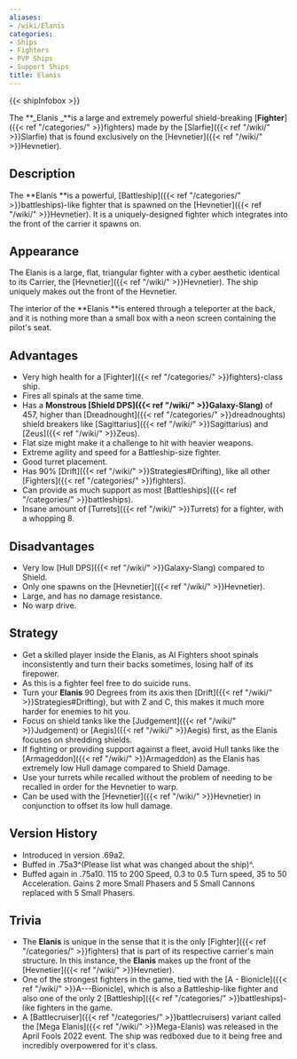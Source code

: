 ```yaml
---
aliases:
- /wiki/Elanis
categories:
- Ships
- Fighters
- PVP Ships
- Support Ships
title: Elanis
---  
```


{{< shipInfobox >}} 

The **_Elanis _**is a large and extremely powerful shield-breaking [**Fighter**]({{< ref "/categories/" >}}fighters) made by the [Slarfie]({{< ref "/wiki/" >}}Slarfie) that is found exclusively on the [Hevnetier]({{< ref "/wiki/" >}}Hevnetier).

## Description

The **Elanis **is a powerful, [Battleship]({{< ref "/categories/" >}}battleships)-like fighter that is spawned on the [Hevnetier]({{< ref "/wiki/" >}}Hevnetier). It is a uniquely-designed fighter which integrates into the front of the carrier it spawns on.

## Appearance

The Elanis is a large, flat, triangular fighter with a cyber aesthetic identical to its Carrier, the [Hevnetier]({{< ref "/wiki/" >}}Hevnetier). The ship uniquely makes out the front of the Hevnetier.

The interior of the **Elanis **is entered through a teleporter at the back, and it is nothing more than a small box with a neon screen containing the pilot's seat.

## Advantages

- Very high health for a [Fighter]({{< ref "/categories/" >}}fighters)-class ship.
- Fires all spinals at the same time.
- Has a **Monstrous [Shield DPS]({{< ref "/wiki/" >}}Galaxy-Slang)** of 457, higher than [Dreadnought]({{< ref "/categories/" >}}dreadnoughts) shield breakers like [Sagittarius]({{< ref "/wiki/" >}}Sagittarius) and [Zeus]({{< ref "/wiki/" >}}Zeus).
- Flat size might make it a challenge to hit with heavier weapons.
- Extreme agility and speed for a Battleship-size fighter.
- Good turret placement.
- Has 90% [Drift]({{< ref "/wiki/" >}}Strategies#Drifting), like all other [Fighters]({{< ref "/categories/" >}}fighters).
- Can provide as much support as most [Battleships]({{< ref "/categories/" >}}battleships).
- Insane amount of [Turrets]({{< ref "/wiki/" >}}Turrets) for a fighter, with a whopping 8.

## Disadvantages

- Very low [Hull DPS]({{< ref "/wiki/" >}}Galaxy-Slang) compared to Shield.
- Only one spawns on the [Hevnetier]({{< ref "/wiki/" >}}Hevnetier).
- Large, and has no damage resistance.
- No warp drive.

## Strategy

- Get a skilled player inside the Elanis, as AI Fighters shoot spinals inconsistently and turn their backs sometimes, losing half of its firepower.
- As this is a fighter feel free to do suicide runs.
- Turn your **Elanis** 90 Degrees from its axis then [Drift]({{< ref "/wiki/" >}}Strategies#Drifting), but with Z and C, this makes it much more harder for enemies to hit you.
- Focus on shield tanks like the [Judgement]({{< ref "/wiki/" >}}Judgement) or [Aegis]({{< ref "/wiki/" >}}Aegis) first, as the Elanis focuses on shredding shields.
- If fighting or providing support against a fleet, avoid Hull tanks like the [Armageddon]({{< ref "/wiki/" >}}Armageddon) as the Elanis has extremely low Hull damage compared to Shield Damage.
- Use your turrets while recalled without the problem of needing to be recalled in order for the Hevnetier to warp.
- Can be used with the [Hevnetier]({{< ref "/wiki/" >}}Hevnetier) in conjunction to offset its low hull damage.

## Version History 

- Introduced in version .69a2.
- Buffed in .75a3^(Please list what was changed about the ship)^.
- Buffed again in .75a10. 115 to 200 Speed, 0.3 to 0.5 Turn speed, 35 to 50 Acceleration. Gains 2 more Small Phasers and 5 Small Cannons replaced with 5 Small Phasers.

## Trivia

- The **Elanis** is unique in the sense that it is the only [Fighter]({{< ref "/categories/" >}}fighters) that is part of its respective carrier's main structure. In this instance, the **Elanis** makes up the front of the [Hevnetier]({{< ref "/wiki/" >}}Hevnetier).
- One of the strongest fighters in the game, tied with the [A - Bionicle]({{< ref "/wiki/" >}}A---Bionicle), which is also a Battleship-like fighter and also one of the only 2 [Battleship]({{< ref "/categories/" >}}battleships)-like fighters in the game.
- A [Battlecruiser]({{< ref "/categories/" >}}battlecruisers) variant called the [Mega Elanis]({{< ref "/wiki/" >}}Mega-Elanis) was released in the April Fools 2022 event. The ship was redboxed due to it being free and incredibly overpowered for it's class.